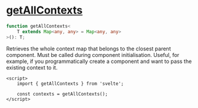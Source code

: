 # [getAllContexts](https://svelte.dev/docs/svelte#getallcontexts)
```ts
function getAllContexts<
	T extends Map<any, any> = Map<any, any>
>(): T;
```
Retrieves the whole context map that belongs to the closest parent component. Must be called during component initialisation. Useful, for example, if you programmatically create a component and want to pass the existing context to it.
```sveltehtml
<script>
	import { getAllContexts } from 'svelte';

	const contexts = getAllContexts();
</script>
```
